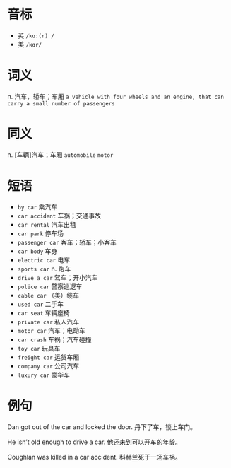 # 音标

- 英 `/kɑː(r) /`
- 美 `/kɑr/`

# 词义

n. 汽车，轿车；车厢
`a vehicle with four wheels and an engine, that can carry a small number of passengers`

# 同义

n. [车辆]汽车；车厢
`automobile` `motor`

# 短语

- `by car` 乘汽车
- `car accident` 车祸；交通事故
- `car rental` 汽车出租
- `car park` 停车场
- `passenger car` 客车；轿车；小客车
- `car body` 车身
- `electric car` 电车
- `sports car` n. 跑车
- `drive a car` 驾车；开小汽车
- `police car` 警察巡逻车
- `cable car` （美）缆车
- `used car` 二手车
- `car seat` 车辆座椅
- `private car` 私人汽车
- `motor car` 汽车；电动车
- `car crash` 车祸；汽车碰撞
- `toy car` 玩具车
- `freight car` 运货车厢
- `company car` 公司汽车
- `luxury car` 豪华车

# 例句

Dan got out of the car and locked the door.
丹下了车，锁上车门。

He isn’t old enough to drive a car.
他还未到可以开车的年龄。

Coughlan was killed in a car accident.
科赫兰死于一场车祸。


